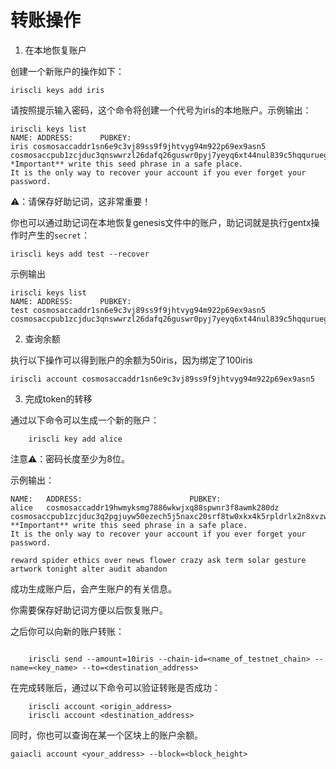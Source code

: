 # 转账操作

1. 在本地恢复账户

创建一个新账户的操作如下：

```
iriscli keys add iris 
```

请按照提示输入密码，这个命令将创建一个代号为iris的本地账户。示例输出：

```
iriscli keys list
NAME: ADDRESS:      PUBKEY:
iris cosmosaccaddr1sn6e9c3vj89ss9f9jhtvyg94m922p69ex9asn5 cosmosaccpub1zcjduc3qnswwrzl26dafq26guswr0pyj7yeyq6xt44nul839c5hqquruegestlsjfq
*Important** write this seed phrase in a safe place.
It is the only way to recover your account if you ever forget your password.
```
⚠️：请保存好助记词，这非常重要！

你也可以通过助记词在本地恢复genesis文件中的账户，助记词就是执行gentx操作时产生的`secret`：

```
iriscli keys add test --recover
```

示例输出

```
iriscli keys list
NAME: ADDRESS:      PUBKEY:
test cosmosaccaddr1sn6e9c3vj89ss9f9jhtvyg94m922p69ex9asn5 cosmosaccpub1zcjduc3qnswwrzl26dafq26guswr0pyj7yeyq6xt44nul839c5hqquruegestlsjfq
```

2. 查询余额

执行以下操作可以得到账户的余额为50iris，因为绑定了100iris

```
iriscli account cosmosaccaddr1sn6e9c3vj89ss9f9jhtvyg94m922p69ex9asn5
```


3. 完成token的转移

通过以下命令可以生成一个新的账户：

```
	iriscli key add alice

```
注意⚠️：密码长度至少为8位。

示例输出：
```
NAME:	ADDRESS:						PUBKEY:
alice	cosmosaccaddr19hwmyksmg7886wkwjxq88spwnr3f8awmk280dz	cosmosaccpub1zcjduc3q2pgjuyw50ezech5j5naxc20srf8tw0xkx4k5rpldrlx2n8xvzw7qj63snp
**Important** write this seed phrase in a safe place.
It is the only way to recover your account if you ever forget your password.

reward spider ethics over news flower crazy ask term solar gesture artwork tonight alter audit abandon
```
成功生成账户后，会产生账户的有关信息。

你需要保存好助记词方便以后恢复账户。

之后你可以向新的账户转账：

```

    iriscli send --amount=10iris --chain-id=<name_of_testnet_chain> --name=<key_name> --to=<destination_address>
```   

在完成转账后，通过以下命令可以验证转账是否成功：
```
    iriscli account <origin_address>
    iriscli account <destination_address>
```   

同时，你也可以查询在某一个区块上的账户余额。
```
gaiacli account <your_address> --block=<block_height>
```

